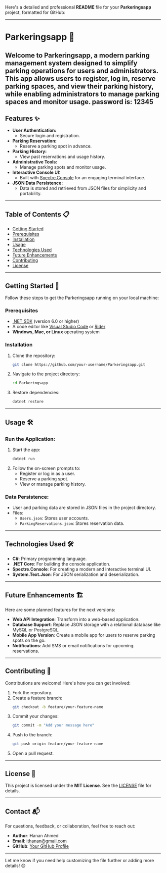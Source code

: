 Here's a detailed and professional **README** file for your **Parkeringsapp** project, formatted for GitHub:

---

# Parkeringsapp 🚗

Welcome to **Parkeringsapp**, a modern parking management system designed to simplify parking operations for users and administrators. This app allows users to register, log in, reserve parking spaces, and view their parking history, while enabling administrators to manage parking spaces and monitor usage.
password is: 12345
---

## Features ✨

- **User Authentication:**
  - Secure login and registration.
- **Parking Reservation:**
  - Reserve a parking spot in advance.
- **Parking History:**
  - View past reservations and usage history.
- **Administrative Tools:**
  - Manage parking spots and monitor usage.
- **Interactive Console UI:**
  - Built with [Spectre.Console](https://spectreconsole.net/) for an engaging terminal interface.
- **JSON Data Persistence:**
  - Data is stored and retrieved from JSON files for simplicity and portability.

---

## Table of Contents 📋

- [Getting Started](#getting-started)
- [Prerequisites](#prerequisites)
- [Installation](#installation)
- [Usage](#usage)
- [Technologies Used](#technologies-used)
- [Future Enhancements](#future-enhancements)
- [Contributing](#contributing)
- [License](#license)

---

## Getting Started 🚀

Follow these steps to get the Parkeringsapp running on your local machine:

### Prerequisites
- [.NET SDK](https://dotnet.microsoft.com/download) (version 6.0 or higher)
- A code editor like [Visual Studio Code](https://code.visualstudio.com/) or [Rider](https://www.jetbrains.com/rider/)
- **Windows, Mac, or Linux** operating system

### Installation

1. Clone the repository:
   ```bash
   git clone https://github.com/your-username/Parkeringsapp.git
   ```
2. Navigate to the project directory:
   ```bash
   cd Parkeringsapp
   ```
3. Restore dependencies:
   ```bash
   dotnet restore
   ```

---

## Usage 🛠️

### Run the Application:
1. Start the app:
   ```bash
   dotnet run
   ```
2. Follow the on-screen prompts to:
   - Register or log in as a user.
   - Reserve a parking spot.
   - View or manage parking history.

### Data Persistence:
- User and parking data are stored in JSON files in the project directory. 
- Files:
  - `Users.json`: Stores user accounts.
  - `ParkingReservations.json`: Stores reservation data.

---

## Technologies Used 🛠️

- **C#**: Primary programming language.
- **.NET Core**: For building the console application.
- **Spectre.Console**: For creating a modern and interactive terminal UI.
- **System.Text.Json**: For JSON serialization and deserialization.

---

## Future Enhancements 🏗️

Here are some planned features for the next versions:
- **Web API Integration**: Transform into a web-based application.
- **Database Support**: Replace JSON storage with a relational database like MySQL or PostgreSQL.
- **Mobile App Version**: Create a mobile app for users to reserve parking spots on the go.
- **Notifications**: Add SMS or email notifications for upcoming reservations.

---

## Contributing 🤝

Contributions are welcome! Here's how you can get involved:
1. Fork the repository.
2. Create a feature branch:
   ```bash
   git checkout -b feature/your-feature-name
   ```
3. Commit your changes:
   ```bash
   git commit -m "Add your message here"
   ```
4. Push to the branch:
   ```bash
   git push origin feature/your-feature-name
   ```
5. Open a pull request.

---

## License 📜

This project is licensed under the **MIT License**. See the [LICENSE](LICENSE) file for details.

---

## Contact 📬

For questions, feedback, or collaboration, feel free to reach out:
- **Author**: Hanan Ahmed
- **Email**: ithanan@gmail.com
- **GitHub**: [Your GitHub Profile](https://github.com/your-username)

---

Let me know if you need help customizing the file further or adding more details! 😊
